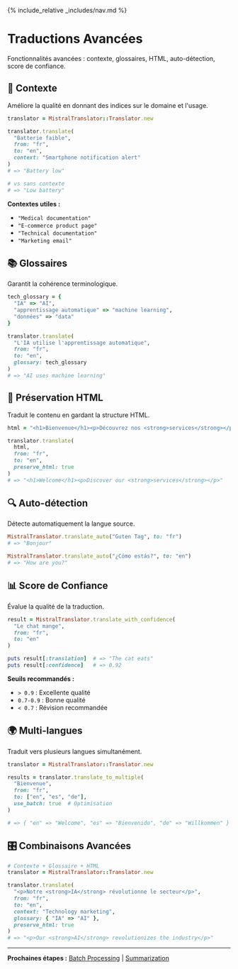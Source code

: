 {% include_relative _includes/nav.md %}

# Traductions Avancées

Fonctionnalités avancées : contexte, glossaires, HTML, auto-détection, score de confiance.

## 🎯 Contexte

Améliore la qualité en donnant des indices sur le domaine et l'usage.

```ruby
translator = MistralTranslator::Translator.new

translator.translate(
  "Batterie faible",
  from: "fr",
  to: "en",
  context: "Smartphone notification alert"
)
# => "Battery low"

# vs sans contexte
# => "Low battery"
```

**Contextes utiles :**

- `"Medical documentation"`
- `"E-commerce product page"`
- `"Technical documentation"`
- `"Marketing email"`

## 📚 Glossaires

Garantit la cohérence terminologique.

```ruby
tech_glossary = {
  "IA" => "AI",
  "apprentissage automatique" => "machine learning",
  "données" => "data"
}

translator.translate(
  "L'IA utilise l'apprentissage automatique",
  from: "fr",
  to: "en",
  glossary: tech_glossary
)
# => "AI uses machine learning"
```

## 🎨 Préservation HTML

Traduit le contenu en gardant la structure HTML.

```ruby
html = "<h1>Bienvenue</h1><p>Découvrez nos <strong>services</strong></p>"

translator.translate(
  html,
  from: "fr",
  to: "en",
  preserve_html: true
)
# => "<h1>Welcome</h1><p>Discover our <strong>services</strong></p>"
```

## 🔍 Auto-détection

Détecte automatiquement la langue source.

```ruby
MistralTranslator.translate_auto("Guten Tag", to: "fr")
# => "Bonjour"

MistralTranslator.translate_auto("¿Cómo estás?", to: "en")
# => "How are you?"
```

## 📊 Score de Confiance

Évalue la qualité de la traduction.

```ruby
result = MistralTranslator.translate_with_confidence(
  "Le chat mange",
  from: "fr",
  to: "en"
)

puts result[:translation]  # => "The cat eats"
puts result[:confidence]   # => 0.92
```

**Seuils recommandés :**

- `> 0.9` : Excellente qualité
- `0.7-0.9` : Bonne qualité
- `< 0.7` : Révision recommandée

## 🌍 Multi-langues

Traduit vers plusieurs langues simultanément.

```ruby
translator = MistralTranslator::Translator.new

results = translator.translate_to_multiple(
  "Bienvenue",
  from: "fr",
  to: ["en", "es", "de"],
  use_batch: true  # Optimisation
)

# => { "en" => "Welcome", "es" => "Bienvenido", "de" => "Willkommen" }
```

## 🎛️ Combinaisons Avancées

```ruby
# Contexte + Glossaire + HTML
translator = MistralTranslator::Translator.new

translator.translate(
  "<p>Notre <strong>IA</strong> révolutionne le secteur</p>",
  from: "fr",
  to: "en",
  context: "Technology marketing",
  glossary: { "IA" => "AI" },
  preserve_html: true
)
# => "<p>Our <strong>AI</strong> revolutionizes the industry</p>"
```

---

**Prochaines étapes :** [Batch Processing](batch-processing.md) | [Summarization](summarization.md)
